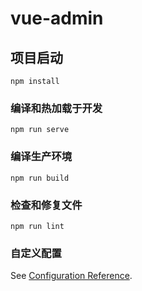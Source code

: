 # vue-admin

## 项目启动
```
npm install
```

### 编译和热加载于开发
```
npm run serve
```

### 编译生产环境
```
npm run build
```

### 检查和修复文件
```
npm run lint
```

### 自定义配置
See [Configuration Reference](https://cli.vuejs.org/config/).
